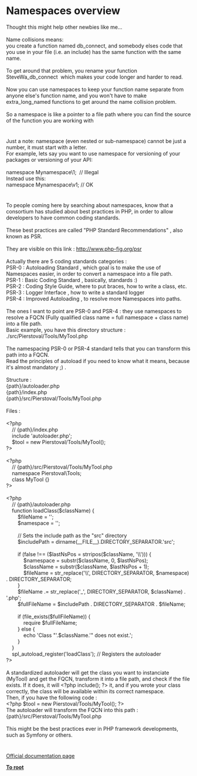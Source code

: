 # Namespaces overview




<div class="phpcode"><span class="html">
Thought this might help other newbies like me...<br><br>Name collisions means: <br>you create a function named db_connect, and somebody elses code that you use in your file (i.e. an include) has the same function with the same name.<br><br>To get around that problem, you rename your function SteveWa_db_connect&#xA0; which makes your code longer and harder to read.<br><br>Now you can use namespaces to keep your function name separate from anyone else&apos;s function name, and you won&apos;t have to make extra_long_named functions to get around the name collision problem.<br><br>So a namespace is like a pointer to a file path where you can find the source of the function you are working with</span>
</div>
  

#


<div class="phpcode"><span class="html">
Just a note: namespace (even nested or sub-namespace) cannot be just a number, it must start with a letter.<br>For example, lets say you want to use namespace for versioning of your packages or versioning of your API:<br><br>namespace Mynamespace\1;&#xA0; // Illegal<br>Instead use this:<br>namespace Mynamespace\v1; // OK</span>
</div>
  

#


<div class="phpcode"><span class="html">
To people coming here by searching about namespaces, know that a consortium has studied about best practices in PHP, in order to allow developers to have common coding standards.<br> <br>These best practices are called &quot;PHP Standard Recommendations&quot; , also known as PSR.<br> <br>They are visible on this link : <a href="http://www.php-fig.org/psr" rel="nofollow" target="_blank">http://www.php-fig.org/psr</a><br> <br>Actually there are 5 coding standards categories : <br>PSR-0 : Autoloading Standard , which goal is to make the use of Namespaces easier, in order to convert a namespace into a file path.<br>PSR-1 : Basic Coding Standard , basically, standards :) <br>PSR-2 : Coding Style Guide, where to put braces, how to write a class, etc.<br>PSR-3 : Logger Interface , how to write a standard logger<br>PSR-4 : Improved Autoloading , to resolve more Namespaces into paths.<br> <br>The ones I want to point are PSR-0 and PSR-4 : they use namespaces to resolve a FQCN (Fully qualified class name = full namespace + class name) into a file path. <br>Basic example, you have this directory structure :<br>./src/Pierstoval/Tools/MyTool.php<br><br>The namespacing PSR-0 or PSR-4 standard tells that you can transform this path into a FQCN.<br>Read the principles of autoload if you need to know what it means, because it&apos;s almost mandatory ;) .<br><br>Structure :<br>{path}/autoloader.php<br>{path}/index.php<br>{path}/src/Pierstoval/Tools/MyTool.php<br><br>Files :<br><br><span class="default">&lt;?php<br>&#xA0; &#xA0; </span><span class="comment">// {path}/index.php<br>&#xA0; &#xA0; </span><span class="keyword">include </span><span class="string">&apos;autoloader.php&apos;</span><span class="keyword">;<br>&#xA0; &#xA0; </span><span class="default">$tool </span><span class="keyword">= new </span><span class="default">Pierstoval</span><span class="keyword">/</span><span class="default">Tools</span><span class="keyword">/</span><span class="default">MyTool</span><span class="keyword">();<br></span><span class="default">?&gt;<br></span><br><span class="default">&lt;?php<br>&#xA0; &#xA0; </span><span class="comment">// {path}/src/Pierstoval/Tools/MyTool.php<br>&#xA0; &#xA0; </span><span class="keyword">namespace </span><span class="default">Pierstoval</span><span class="keyword">\</span><span class="default">Tools</span><span class="keyword">;<br>&#xA0; &#xA0; class </span><span class="default">MyTool </span><span class="keyword">{}<br></span><span class="default">?&gt;<br></span><br><span class="default">&lt;?php<br>&#xA0; &#xA0; </span><span class="comment">// {path}/autoloader.php<br>&#xA0; &#xA0; </span><span class="keyword">function </span><span class="default">loadClass</span><span class="keyword">(</span><span class="default">$className</span><span class="keyword">) {<br>&#xA0; &#xA0; &#xA0; &#xA0; </span><span class="default">$fileName </span><span class="keyword">= </span><span class="string">&apos;&apos;</span><span class="keyword">;<br>&#xA0; &#xA0; &#xA0; &#xA0; </span><span class="default">$namespace </span><span class="keyword">= </span><span class="string">&apos;&apos;</span><span class="keyword">;<br><br>&#xA0; &#xA0; &#xA0; &#xA0; </span><span class="comment">// Sets the include path as the &quot;src&quot; directory<br>&#xA0; &#xA0; &#xA0; &#xA0; </span><span class="default">$includePath </span><span class="keyword">= </span><span class="default">dirname</span><span class="keyword">(</span><span class="default">__FILE__</span><span class="keyword">).</span><span class="default">DIRECTORY_SEPARATOR</span><span class="keyword">.</span><span class="string">&apos;src&apos;</span><span class="keyword">;<br><br>&#xA0; &#xA0; &#xA0; &#xA0; if (</span><span class="default">false </span><span class="keyword">!== (</span><span class="default">$lastNsPos </span><span class="keyword">= </span><span class="default">strripos</span><span class="keyword">(</span><span class="default">$className</span><span class="keyword">, </span><span class="string">&apos;\\&apos;</span><span class="keyword">))) {<br>&#xA0; &#xA0; &#xA0; &#xA0; &#xA0; &#xA0; </span><span class="default">$namespace </span><span class="keyword">= </span><span class="default">substr</span><span class="keyword">(</span><span class="default">$className</span><span class="keyword">, </span><span class="default">0</span><span class="keyword">, </span><span class="default">$lastNsPos</span><span class="keyword">);<br>&#xA0; &#xA0; &#xA0; &#xA0; &#xA0; &#xA0; </span><span class="default">$className </span><span class="keyword">= </span><span class="default">substr</span><span class="keyword">(</span><span class="default">$className</span><span class="keyword">, </span><span class="default">$lastNsPos </span><span class="keyword">+ </span><span class="default">1</span><span class="keyword">);<br>&#xA0; &#xA0; &#xA0; &#xA0; &#xA0; &#xA0; </span><span class="default">$fileName </span><span class="keyword">= </span><span class="default">str_replace</span><span class="keyword">(</span><span class="string">&apos;\\&apos;</span><span class="keyword">, </span><span class="default">DIRECTORY_SEPARATOR</span><span class="keyword">, </span><span class="default">$namespace</span><span class="keyword">) . </span><span class="default">DIRECTORY_SEPARATOR</span><span class="keyword">;<br>&#xA0; &#xA0; &#xA0; &#xA0; }<br>&#xA0; &#xA0; &#xA0; &#xA0; </span><span class="default">$fileName </span><span class="keyword">.= </span><span class="default">str_replace</span><span class="keyword">(</span><span class="string">&apos;_&apos;</span><span class="keyword">, </span><span class="default">DIRECTORY_SEPARATOR</span><span class="keyword">, </span><span class="default">$className</span><span class="keyword">) . </span><span class="string">&apos;.php&apos;</span><span class="keyword">;<br>&#xA0; &#xA0; &#xA0; &#xA0; </span><span class="default">$fullFileName </span><span class="keyword">= </span><span class="default">$includePath </span><span class="keyword">. </span><span class="default">DIRECTORY_SEPARATOR </span><span class="keyword">. </span><span class="default">$fileName</span><span class="keyword">;<br>&#xA0; &#xA0; &#xA0; &#xA0; <br>&#xA0; &#xA0; &#xA0; &#xA0; if (</span><span class="default">file_exists</span><span class="keyword">(</span><span class="default">$fullFileName</span><span class="keyword">)) {<br>&#xA0; &#xA0; &#xA0; &#xA0; &#xA0; &#xA0; require </span><span class="default">$fullFileName</span><span class="keyword">;<br>&#xA0; &#xA0; &#xA0; &#xA0; } else {<br>&#xA0; &#xA0; &#xA0; &#xA0; &#xA0; &#xA0; echo </span><span class="string">&apos;Class &quot;&apos;</span><span class="keyword">.</span><span class="default">$className</span><span class="keyword">.</span><span class="string">&apos;&quot; does not exist.&apos;</span><span class="keyword">;<br>&#xA0; &#xA0; &#xA0; &#xA0; }<br>&#xA0; &#xA0; }<br>&#xA0; &#xA0; </span><span class="default">spl_autoload_register</span><span class="keyword">(</span><span class="string">&apos;loadClass&apos;</span><span class="keyword">); </span><span class="comment">// Registers the autoloader<br></span><span class="default">?&gt;<br></span> <br>A standardized autoloader will get the class you want to instanciate (MyTool) and get the FQCN, transform it into a file path, and check if the file exists. If it does, it will <span class="default">&lt;?php </span><span class="keyword">include(); </span><span class="default">?&gt;</span> it, and if you wrote your class correctly, the class will be available within its correct namespace.<br>Then, if you have the following code :<br><span class="default">&lt;?php $tool </span><span class="keyword">= new </span><span class="default">Pierstoval</span><span class="keyword">/</span><span class="default">Tools</span><span class="keyword">/</span><span class="default">MyTool</span><span class="keyword">(); </span><span class="default">?&gt;<br></span>The autoloader will transform the FQCN into this path :<br>{path}/src/Pierstoval/Tools/MyTool.php<br><br>This might be the best practices ever in PHP framework developments, such as Symfony or others.</span>
</div>
  

#

[Official documentation page](https://www.php.net/manual/en/language.namespaces.rationale.php)

**[To root](/README.md)**